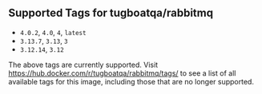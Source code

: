 ## Supported Tags for tugboatqa/rabbitmq

* `4.0.2`, `4.0`, `4`, `latest`
* `3.13.7`, `3.13`, `3`
* `3.12.14`, `3.12`

The above tags are currently supported. Visit https://hub.docker.com/r/tugboatqa/rabbitmq/tags/ to see a list of all available tags for this image, including those that are no longer supported.
